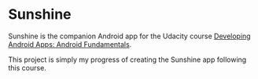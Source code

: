 Sunshine
========

Sunshine is the companion Android app for the Udacity course [Developing Android Apps: Android Fundamentals](https://www.udacity.com/course/ud853).

This project is simply my progress of creating the Sunshine app following this course.